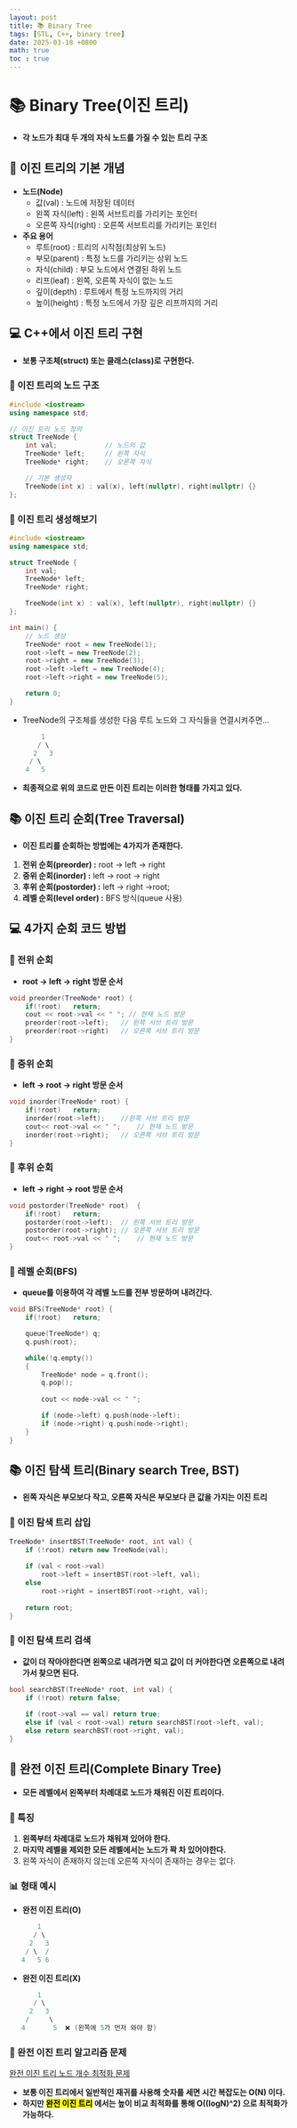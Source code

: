 ```yaml
---
layout: post
title: 📚 Binary Tree
tags: [STL, C++, binary tree]
date: 2025-03-18 +0800
math: true
toc : true
---
```




# 📚 Binary Tree(이진 트리)

- **각 노드가 최대 두 개의 자식 노드를 가질 수 있는 트리 구조**



## 🔎 이진 트리의 기본 개념

- **노드(Node)**
  - 값(val) : 노드에 저장된 데이터
  - 왼쪽 자식(left) : 왼쪽 서브트리를 가리키는 포인터
  - 오른쪽 자식(right) : 오른쪽 서브트리를 가리키는 포인터
- **주요 용어**
  - 루트(root) : 트리의 시작점(최상위 노드)
  - 부모(parent) : 특정 노드를 가리키는 상위 노드
  - 자식(child) : 부모 노드에서 연결된 하위 노드
  - 리프(leaf) : 왼쪽, 오른쪽 자식이 없는 노드
  - 깊이(depth) : 루트에서 특정 노드까지의 거리
  - 높이(height) : 특정 노드에서 가장 깊은 리프까지의 거리




## 💻 C++에서 이진 트리 구현

- **보통 구조체(struct) 또는 클래스(class)로 구현한다.**

### 📌 이진 트리의 노드 구조

```cpp
#include <iostream>
using namespace std;

// 이진 트리 노드 정의
struct TreeNode {
    int val;            // 노드의 값
    TreeNode* left;     // 왼쪽 자식
    TreeNode* right;    // 오른쪽 자식

    // 기본 생성자
    TreeNode(int x) : val(x), left(nullptr), right(nullptr) {}
};
```



### 📌 이진 트리 생성해보기

```cpp
#include <iostream>
using namespace std;

struct TreeNode {
    int val;
    TreeNode* left;
    TreeNode* right;

    TreeNode(int x) : val(x), left(nullptr), right(nullptr) {}
};

int main() {
    // 노드 생성
    TreeNode* root = new TreeNode(1);
    root->left = new TreeNode(2);
    root->right = new TreeNode(3);
    root->left->left = new TreeNode(4);
    root->left->right = new TreeNode(5);

    return 0;
}
```
- TreeNode의 구조체를 생성한 다음 루트 노드와 그 자식들을 연결시켜주면...

```cpp
        1
       / \
      2   3
     / \
    4   5
```

- **최종적으로 위의 코드로 만든 이진 트리는 이러한 형태를 가지고 있다.**




## 📚 이진 트리 순회(Tree Traversal)

- **이진 트리를 순회하는 방법에는 4가지가 존재한다.**

1. **전위 순회(preorder) :** root -> left -> right
2. **중위 순회(inorder) :** left -> root -> right
3. **후위 순회(postorder) :** left -> right ->root;
4. **레벨 순회(level order) :** BFS 방식(queue 사용)




## 💻 4가지 순회 코드 방법

### 🚀 전위 순회
- **root -> left -> right 방문 순서**

```cpp
void preorder(TreeNode* root) {
    if(!root)   return;
    cout << root->val << " "; // 현재 노드 방문
    preorder(root->left);   // 왼쪽 서브 트리 방문
    preorder(root->right)   // 오른쪽 서브 트리 방문
}
```


### 🚀 중위 순회
- **left -> root -> right 방문 순서**

```cpp
void inorder(TreeNode* root) {
    if(!root)   return;
    inorder(root->left);    //왼쪽 서브 트리 방문
    cout<< root->val << " ";    // 현재 노드 방문
    inorder(root->right);   // 오른쪽 서브 트리 방문
}
```



### 🚀 후위 순회
- **left -> right -> root 방문 순서**

```cpp
void postorder(TreeNode* root)  {
    if(!root)   return;
    postorder(root->left);  // 왼쪽 서브 트리 방문
    postorder(root->right); // 오른쪽 서브 트리 방문
    cout<< root->val << " ";    // 현재 노드 방문
}
```



### 🚀 레벨 순회(BFS)

- **queue를 이용하여 각 레벨 노드를 전부 방문하며 내려간다.**

```cpp
void BFS(TreeNode* root) {
    if(!root)   return;

    queue(TreeNode*) q;
    q.push(root);

    while(!q.empty())
    {
        TreeNode* node = q.front();
        q.pop();
        
        cout << node->val << " ";

        if (node->left) q.push(node->left);
        if (node->right) q.push(node->right);
    }
}
```



## 📚 이진 탐색 트리(Binary search Tree, BST)
- **왼쪽 자식은 부모보다 작고, 오른쪽 자식은 부모보다 큰 값을 가지는 이진 트리**


### 📌 이진 탐색 트리 삽입

```cpp
TreeNode* insertBST(TreeNode* root, int val) {
    if (!root) return new TreeNode(val);
    
    if (val < root->val)
        root->left = insertBST(root->left, val);
    else
        root->right = insertBST(root->right, val);
    
    return root;
}
```


### 📌 이진 탐색 트리 검색
- **값이 더 작아야한다면 왼쪽으로 내려가면 되고 값이 더 커야한다면 오른쪽으로 내려가서 찾으면 된다.**

```cpp
bool searchBST(TreeNode* root, int val) {
    if (!root) return false;
    
    if (root->val == val) return true;
    else if (val < root->val) return searchBST(root->left, val);
    else return searchBST(root->right, val);
}
```




## 🔎 완전 이진 트리(Complete Binary Tree)

- **모든 레벨에서 왼쪽부터 차례대로 노드가 채워진 이진 트리이다.**


### 📌 특징

1. **왼쪽부터 차례대로 노드가 채워져 있어야 한다.**
2. **마지막 레벨을 제외한 모든 레벨에서는 노드가 꽉 차 있어야한다.**
3. 왼쪽 자식이 존재하지 않는데 오른쪽 자식이 존재하는 경우는 없다.



### 📊 형태 예시 

- **완전 이진 트리(O)**
```cpp
       1
      / \
     2   3
    / \  /
   4   5 6
```


- **완전 이진 트리(X)**

```cpp
       1
      / \
     2   3
    /     \
   4       5  ❌ (왼쪽에 5가 먼저 와야 함)
```


### 🔑 완전 이진 트리 알고리즘 문제

[완전 이진 트리 노드 개수 최적화 문제](https://leetcode.com/problems/count-complete-tree-nodes/description/?envType=study-plan-v2&envId=top-interview-150)

- **보통 이진 트리에서 일반적인 재귀를 사용해 숫자를 세면 시간 복잡도는 O(N) 이다.**
- **하지만 <mark>완전 이진 트리</mark> 에서는 높이 비교 최적화를 통해 O((logN)^2) 으로 최적화가 가능하다.**